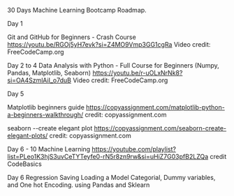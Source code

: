 30 Days Machine Learning Bootcamp Roadmap.


Day 1

Git and GitHub for Beginners - Crash Course
https://youtu.be/RGOj5yH7evk?si=Z4MO9Vmp3GG1cgRa Video credit: FreeCodeCamp.org



Day 2 to 4
Data Analysis with Python - Full Course for Beginners (Numpy, Pandas, Matplotlib, Seaborn)
https://youtu.be/r-uOLxNrNk8?si=OA4SzmlAiI_o7duB Video credit: FreeCodeCamp.org


Day 5

Matplotlib beginners guide
https://copyassignment.com/matplotlib-python-a-beginners-walkthrough/
credit: copyassignment.com

seaborn --create elegant plot
https://copyassignment.com/seaborn-create-elegant-plots/ credit: copyassignment.com

Day 6 - 10
Machine Learning
https://youtube.com/playlist?list=PLeo1K3hjS3uvCeTYTeyfe0-rN5r8zn9rw&si=uHiZ7G03pfB2LZQa credit CodeBasics

Day 6
Regression 
Saving Loading a Model
Categorial, Dummy variables, and One hot Encoding. using Pandas and Sklearn

